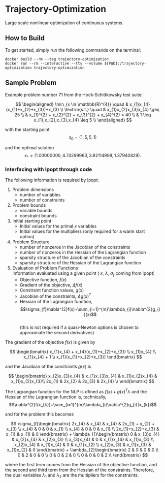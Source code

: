 # Trajectory-Optimization
Large scale nonlinear optimization of continuous systems.


## How to Build
To get started, simply run the following commands on the terminal: 
```shell
docker build --rm --tag trajectory-optimization .
docker run --rm --interactive --tty --volume ${PWD}:/trajectory-optimization trajectory-optimization
```


## Sample Problem
Example problem number 71 from the Hock-Schittkowsky test suite:

$$
\begin{aligned}
\min_{x \in \mathbb{R}^{4}} \quad & x_{1}x_{4}(x_{1}+x_{2}+x_{3})+x_{3} \\
\textrm{s.t.} \quad & x_{1}x_{2}x_{3}x_{4} \geq 25 \\
& x_{1}^{2} + x_{2}^{2} + x_{3}^{2} + x_{4}^{2} = 40 \\
& 1 \leq x_{1},x_{2},x_{3},x_{4} \leq 5 \\
\end{aligned}
$$

with the starting point $$x_{0} = (1,5,5,1)$$

and the optimal solution $$x_{*}=(1.00000000,4.74299963,3.82114998,1.37940829).$$

### Interfacing with Ipopt through code
The following information is required by Ipopt:

1. Problem dimensions
    - number of variables
    - number of constraints
1. Problem bounds
    - variable bounds
    - constraint bounds
1. Initial starting point
    - Initial values for the primal $x$ variables
    - Initial values for the multipliers (only required for a warm start option)
1. Problem Structure
    - number of nonzeros in the Jacobian of the constraints
    - number of nonzeros in the Hessian of the Lagrangian function
    - sparsity structure of the Jacobian of the constraints
    - sparsity structure of the Hessian of the Lagrangian function
1. Evaluation of Problem Functions \
Information evaluated using a given point ( $x$, $\lambda$, $\sigma_{f}$ coming from Ipopt)
    - Objective function, $f(x)$
    - Gradient of the objective, $\Delta f(x)$
    - Constraint function values, $g(x)$
    - Jacobian of the constraints, $\Delta g(x)^{T}$
    - Hessian of the Lagrangian function, $$\sigma_{f}\nabla^{2}f(x)+\sum_{i=1}^{m}\lambda_{i}\nabla^{2}g_{i}(x)$$ \
    (this is not required if a quasi-Newton options is chosen to approximate the second derivatives)

The gradient of the objective $f(x)$ is given by 

$$
\begin{bmatrix}
x_{1}x_{4} + x_{4}(x_{1}+x_{2}+x_{3}) \\
x_{1}x_{4} \\
x_{1}x_{4} + 1 \\
x_{1}(x_{1}+x_{2}+x_{3})
\end{bmatrix}
$$

and the Jacobian of the constraints $g(x)$ is

$$
\begin{bmatrix}
x_{2}x_{3}x_{4} & x_{1}x_{3}x_{4} & x_{1}x_{2}x_{4} & x_{1}x_{2}x_{3}\\
2x_{1} & 2x_{2} & 2x_{3} & 2x_{4} \\
\end{bmatrix}
$$

The Lagrangian function for the NLP is dfined as $f(x) + g(x)^{T}\lambda$ and the Hessian of the Lagrangian function is, technically, $$\nabla^{2}f(x_{k})+\sum_{i=1}^{m}\lambda_{i}\nabla^{2}g_{i}(x_{k})$$

and for the problem this becomes

$$
\sigma_{f}\begin{bmatrix}
2x_{4} & x_{4} & x_{4} & 2x_{1} + x_{2} + x_{3} \\
x_{4} & 0 & 0 & x_{1} \\
x_{4} & 0 & 0 & x_{1} \\
2x_{1}+x_{2}+x_{3} & x_{1} & x_{1} & 0
\end{bmatrix}
+ 
\lambda_{1}\begin{bmatrix}
0 & x_{3}x_{4} & x_{2}x_{4} & x_{2}x_{3} \\
x_{3}x_{4} & 0 & x_{1}x_{4} & x_{1}x_{3} \\
x_{2}x_{4} & x_{1}x_{4} & 0 & x_{1}x_{2} \\
x_{2}x_{3} & x_{1}x_{3} & x_{1}x_{2} & 0
\end{bmatrix}
+
\lambda_{2}\begin{bmatrix}
2 & 0 & 0 & 0 \\
0 & 2 & 0 & 0 \\
0 & 0 & 2 & 0 \\
0 & 0 & 0 & 2 \\
\end{bmatrix}
$$

where the first term comes from the Hessian of the objective function, and the second and third term from the Hessian of the constraints. Therefore, the dual variables $\lambda_{1}$ and $\lambda_{2}$ are the multipliers for the constraints.
